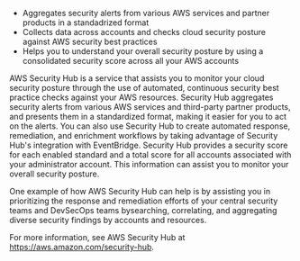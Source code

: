 - Aggregates security alerts from various AWS services and partner products in a standadrized format
- Collects data across accounts and checks cloud security posture against AWS security best practices
- Helps you to understand your overall security posture by using a consolidated security score across all your AWS accounts

AWS Security Hub is a service that assists you to monitor your cloud security posture through the use of automated, continuous security best practice checks against your AWS resources. Security Hub aggregates security alerts from various AWS services and third-party partner products, and presents them in a standardized format, making it easier for you to act on the alerts. You can also use Security Hub to create automated response, remediation, and enrichment workflows by taking advantage of Security Hub's integration with EventBridge. Security Hub provides a security score for each enabled standard and a total score for all accounts associated with your administrator account. This information can assist you to monitor your overall security posture.

One example of how AWS Security Hub can help is by assisting you in prioritizing the response and remediation efforts of your central security teams and DevSecOps teams bysearching, correlating, and aggregating diverse security findings by accounts and resources.

For more information, see AWS Security Hub at 
https://aws.amazon.com/security-hub.
